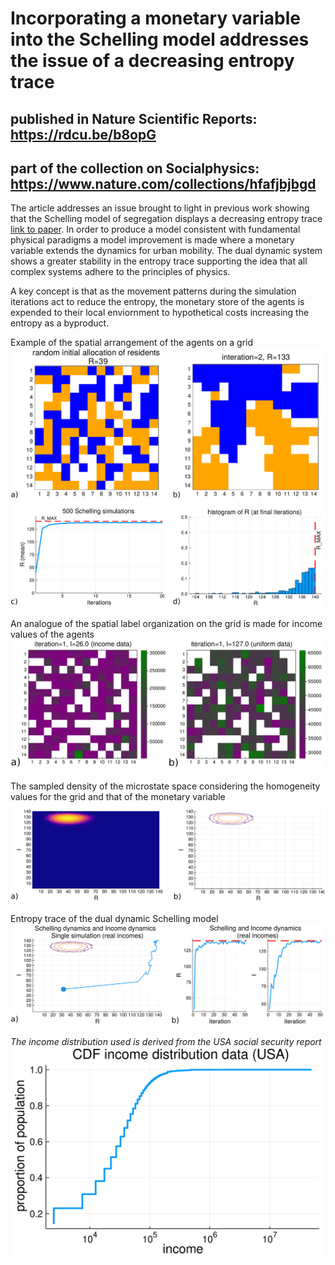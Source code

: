 # Incorporating a monetary variable into the Schelling model addresses the issue of a decreasing entropy trace
## published in Nature Scientific Reports: https://rdcu.be/b8opG
## part of the collection on Socialphysics: https://www.nature.com/collections/hfafjbjbgd

The article addresses an issue brought to light in previous work showing that the Schelling model of segregation displays a decreasing entropy trace [link to paper](https://www.mdpi.com/1099-4300/20/9/623). In order to produce a model consistent with fundamental physical paradigms a model improvement is made where a monetary variable extends the dynamics for urban mobility. The dual dynamic system shows a greater stability in the entropy trace supporting the idea that all complex systems adhere to the principles of physics. 

A key concept is that as the movement patterns during the simulation iterations act to reduce the entropy, the monetary store of the agents is expended to their local enviornment to hypothetical costs increasing the entropy as a byproduct. 


Example of the spatial arrangement of the agents on a grid
![example of the spatial arrangement](https://github.com/mantzaris/schellingEntropyImproved/blob/master/selectedPlots/Fig1.png)

An analogue of the spatial label organization on the grid is made for income values of the agents
![monetary grid analogue of the spatial](https://github.com/mantzaris/schellingEntropyImproved/blob/master/selectedPlots/Fig3.png)

The sampled density of the microstate space considering the homogeneity values for the grid and that of the monetary variable
![entropy density of space](https://github.com/mantzaris/schellingEntropyImproved/blob/master/selectedPlots/Fig4.png)

Entropy trace of the dual dynamic Schelling model
![entropy trace with monetary variable](https://github.com/mantzaris/schellingEntropyImproved/blob/master/selectedPlots/Fig7.png)


*The income distribution used is derived from the USA social security report*
![cdf income](https://github.com/mantzaris/schellingEntropyImproved/blob/master/selectedPlots/SupFig1.png)
